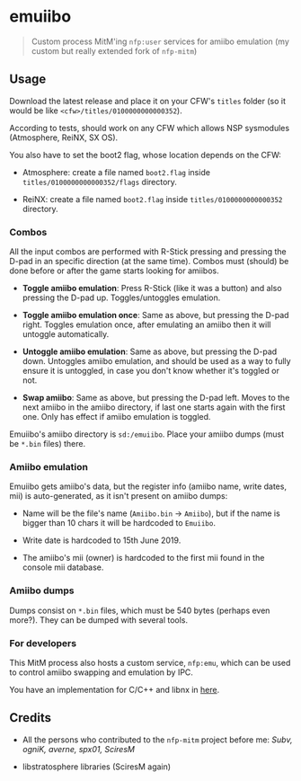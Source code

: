 # emuiibo

> Custom process MitM'ing `nfp:user` services for amiibo emulation (my custom but really extended fork of `nfp-mitm`)

## Usage

Download the latest release and place it on your CFW's `titles` folder (so it would be like `<cfw>/titles/0100000000000352`).

According to tests, should work on any CFW which allows NSP sysmodules (Atmosphere, ReiNX, SX OS).

You also have to set the boot2 flag, whose location depends on the CFW:

- Atmosphere: create a file named `boot2.flag` inside `titles/0100000000000352/flags` directory.

- ReiNX: create a file named `boot2.flag` inside `titles/0100000000000352` directory.

### Combos

All the input combos are performed with R-Stick pressing and pressing the D-pad in an specific direction (at the same time). Combos must (should) be done before or after the game starts looking for amiibos.

- **Toggle amiibo emulation**: Press R-Stick (like it was a button) and also pressing the D-pad up. Toggles/untoggles emulation.

- **Toggle amiibo emulation once**: Same as above, but pressing the D-pad right. Toggles emulation once, after emulating an amiibo then it will untoggle automatically.

- **Untoggle amiibo emulation**: Same as above, but pressing the D-pad down. Untoggles amiibo emulation, and should be used as a way to fully ensure it is untoggled, in case you don't know whether it's toggled or not.

- **Swap amiibo**: Same as above, but pressing the D-pad left. Moves to the next amiibo in the amiibo directory, if last one starts again with the first one. Only has effect if amiibo emulation is toggled.

Emuiibo's amiibo directory is `sd:/emuiibo`. Place your amiibo dumps (must be `*.bin` files) there.

### Amiibo emulation

Emuiibo gets amiibo's data, but the register info (amiibo name, write dates, mii) is auto-generated, as it isn't present on amiibo dumps:

- Name will be the file's name (`Amiibo.bin` -> `Amiibo`), but if the name is bigger than 10 chars it will be hardcoded to `Emuiibo`.

- Write date is hardcoded to 15th June 2019.

- The amiibo's mii (owner) is hardcoded to the first mii found in the console mii database.

### Amiibo dumps

Dumps consist on `*.bin` files, which must be 540 bytes (perhaps even more?). They can be dumped with several tools.

### For developers

This MitM process also hosts a custom service, `nfp:emu`, which can be used to control amiibo swapping and emulation by IPC.

You have an implementation for C/C++ and libnx in [here](nfpemu-libnx).

## Credits

- All the persons who contributed to the `nfp-mitm` project before me: *Subv, ogniK, averne, spx01, SciresM*

- libstratosphere libraries (SciresM again)